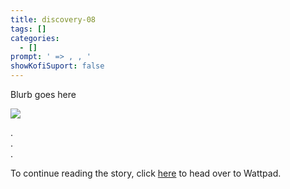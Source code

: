 ```yaml
---
title: discovery-08
tags: []
categories:
  - []
prompt: ' => , , '
showKofiSuport: false
---
```

Blurb goes here<!-- more -->



<div class="center">

[![](/images/covers/discovery.png "")](https://www.wattpad.com/...)

</div>



<div class="center story-ellipses">

.</br>
.</br>
.</br>

</div>

<div>

To continue reading the story, click [here](https://www.wattpad.com/...) to head over to Wattpad.

</div>